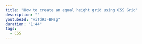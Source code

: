 ```yaml
---
title: "How to create an equal height grid using CSS Grid"
description: ""
youtubeId: "viTd9I-BMsg"
duration: "1:44"
tags:
  - CSS
---
```

